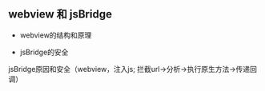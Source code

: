## webview 和 jsBridge

* webview的结构和原理

* jsBridge的安全

jsBridge原因和安全（webview，注入js; 拦截url->分析->执行原生方法->传递回调）